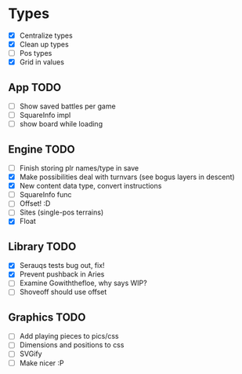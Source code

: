 # Types

- [x] Centralize types
- [x] Clean up types
- [ ] Pos types
- [x] Grid in values

## App TODO

- [ ] Show saved battles per game
- [ ] SquareInfo impl
- [ ] show board while loading

## Engine TODO

- [ ] Finish storing plr names/type in save
- [x] Make possibilities deal with turnvars (see bogus layers in descent)
- [x] New content data type, convert instructions
- [ ] SquareInfo func
- [ ] Offset! :D
- [ ] Sites (single-pos terrains)
- [x] Float

## Library TODO

- [x] Serauqs tests bug out, fix!
- [x] Prevent pushback in Aries
- [ ] Examine Gowiththefloe, why says WIP?
- [ ] Shoveoff should use offset

## Graphics TODO

- [ ] Add playing pieces to pics/css
- [ ] Dimensions and positions to css
- [ ] SVGify
- [ ] Make nicer :P
